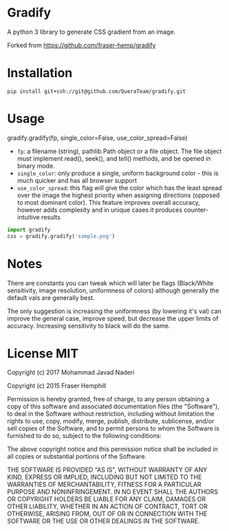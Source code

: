 # Gradify

A python 3 library to generate CSS gradient from an image.

Forked from https://github.com/fraser-hemp/gradify

# Installation

`pip install git+ssh://git@github.com/QueraTeam/gradify.git`

# Usage

gradify.gradify(fp, single_color=False, use_color_spread=False)

- `fp`: a filename (string), pathlib.Path object or a file object.
The file object must implement read(), seek(), and tell() methods,
and be opened in binary mode.
- `single_color`: only produce a single, uniform background color -
this is much quicker and has all browser support
- `use_color_spread`: this flag will give the color which has the least
spread over the image the highest priority when assigning directions
(opposed to most dominant color). This feature improves overall accuracy,
however adds complexity and in unique cases it produces counter-intuitive results

```py
import gradify
css = gradify.gradify('sample.png')
```

# Notes

There are constants you can tweak which will later be flags (Black/White sensitivity, image resolution, uniformness of colors) although generally the default vals are generally best.

The only suggestion is increasing the uniformness (by lowering it's val) can improve the general case, improve speed, but decrease the upper limits of accuracy. Increasing sensitivity to black will do the same.

# License MIT

Copyright (c) 2017 Mohammad Javad Naderi

Copyright (c) 2015 Fraser Hemphill

Permission is hereby granted, free of charge, to any person obtaining a copy of this software and associated documentation files (the "Software"), to deal in the Software without restriction, including without limitation the rights to use, copy, modify, merge, publish, distribute, sublicense, and/or sell copies of the Software, and to permit persons to whom the Software is furnished to do so, subject to the following conditions:

The above copyright notice and this permission notice shall be included in all copies or substantial portions of the Software.

THE SOFTWARE IS PROVIDED "AS IS", WITHOUT WARRANTY OF ANY KIND, EXPRESS OR IMPLIED, INCLUDING BUT NOT LIMITED TO THE WARRANTIES OF MERCHANTABILITY, FITNESS FOR A PARTICULAR PURPOSE AND NONINFRINGEMENT. IN NO EVENT SHALL THE AUTHORS OR COPYRIGHT HOLDERS BE LIABLE FOR ANY CLAIM, DAMAGES OR OTHER LIABILITY, WHETHER IN AN ACTION OF CONTRACT, TORT OR OTHERWISE, ARISING FROM, OUT OF OR IN CONNECTION WITH THE SOFTWARE OR THE USE OR OTHER DEALINGS IN THE SOFTWARE.
